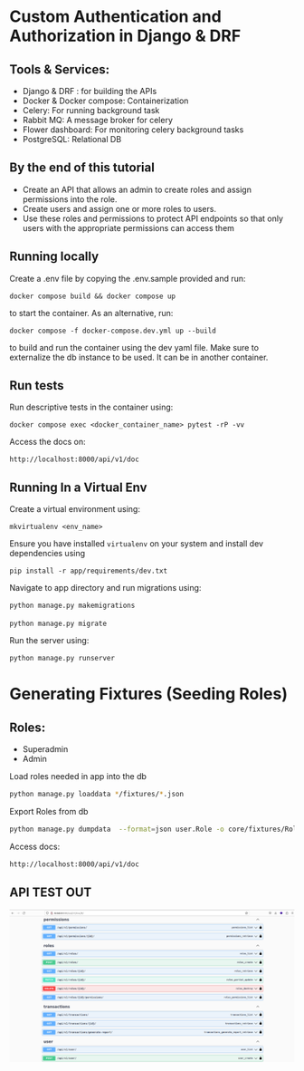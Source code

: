 # Custom Authentication and Authorization in Django & DRF


## Tools & Services:
- Django & DRF : for building the APIs
- Docker & Docker compose: Containerization
- Celery: For running background task
- Rabbit MQ: A message broker for celery
- Flower dashboard: For monitoring celery background tasks
- PostgreSQL: Relational DB


## By the end of this tutorial 

- Create an API that allows an admin to create roles and assign permissions into the role.
- Create users and assign one or more roles to users.
- Use these roles and permissions to protect API endpoints so that only users with the appropriate permissions can access them

## Running locally

Create a .env file by copying the .env.sample provided and run:
```
docker compose build && docker compose up
```
to start the container. As an alternative, run:
```
docker compose -f docker-compose.dev.yml up --build
```
to build and run the container using the dev yaml file.
Make sure to externalize the db instance to be used. It can be in another container.

## Run tests
Run descriptive tests in the container using:
```
docker compose exec <docker_container_name> pytest -rP -vv
```

Access the docs on:

```
http://localhost:8000/api/v1/doc
```


## Running In a Virtual Env

Create a virtual environment using:
```
mkvirtualenv <env_name>
```

Ensure you have installed `virtualenv` on your system and install dev dependencies using
```
pip install -r app/requirements/dev.txt
```

Navigate to app directory and run migrations using:
```
python manage.py makemigrations

python manage.py migrate
```

Run the server using:
```
python manage.py runserver
```

#  Generating Fixtures (Seeding Roles)

## Roles:
- Superadmin
- Admin


Load roles needed in app into the db

```bash
python manage.py loaddata */fixtures/*.json
```

Export Roles from db

```sh
python manage.py dumpdata  --format=json user.Role -o core/fixtures/Role.json
```


Access docs:
```sh
http://localhost:8000/api/v1/doc
```


## API TEST OUT
![Screenshot](screenshot2.png)


